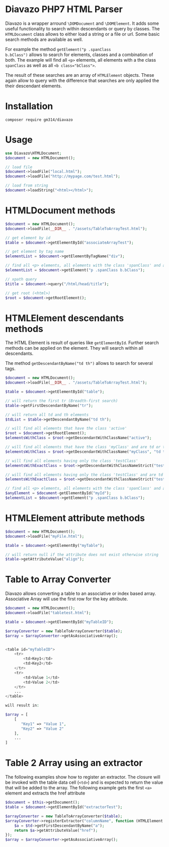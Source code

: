# Diavazo PHP7 HTML Parser

Diavazo is a wrapper arround <code>\DOMDocument</code> and <code>\DOMElement</code>. It adds some useful functionality 
to search within descendants or query by classes. The <code>HTMLDocument</code> class allows to either load a string or a 
file or url. Some basic search methods are available as well. 

For example the method <code>getElement("p .spanClass b.bClass")</code> allows to search for elements, classes 
and a combination of both. The example will find all <code>&lt;p&gt;</code> elements, all elements
with a the class <code>spanClass</code> as well as all <code>&lt;b class="bClass"&gt;</code>.

The result of these searches are an array of <code>HTMLElement</code> objects. These again allow to query with the difference
that searches are only applied the their descendant elements.

# Installation

````
composer require gm314/diavazo
````

# Usage
````php
use Diavazo\HTMLDocument;
$document = new HTMLDocument();

// load file
$document->loadFile("local.html");
$document->loadFile("http://mypage.com/test.html");

// load from string
$document->loadString("<html></html>");

````

# HTMLDocument methods
````php
$document = new HTMLDocument();
$document->loadFile(__DIR__ . "/assets/TableToArrayTest.html");

// get element by id
$table = $document->getElementById("associateArrayTest");

// get element by tag name
$elementList = $document->getElementByTagName("div");

// find all <p> elements, all elements with the class 'spanClass' and all <b class="bClass">  
$elementList = $document->getElement("p .spanClass b.bClass");

// xpath query
$title = $document->query("/html/head/title");

// get root (<html>)
$root = $document->getRootElement();
````


# HTMLElement descendants methods
The HTML Element is result of queries like <code>getElementById</code>. Further search methods can 
be applied on the element. They will search within all descendants. 

The method <code>getDescendantByName("td th")</code> allows to search for several tags. 



````php
$document = new HTMLDocument();
$document->loadFile(__DIR__ . "/assets/TableToArrayTest.html");

$table = $document->getElementById("table");

// will return the first tr (Breadth-first search)
$table->getFirstDescendantByName("tr");

// will return all td and th elements
$tdList = $table->getDescendantByName("td th");

// will find all elements that have the class 'active'
$root = $document->getRootElement();
$elementsWithClass = $root->getDescendantWithClassName("active");

// will find all elements that have the class 'myClass' and are td or th elements
$elementsWithClass = $root->getDescendantWithClassName("myClass", "td th");

// will find all elements having only the class 'testClass'
$elementsWithExactClass = $root->getDescendantWithClassNameStrict("testClass");

// will find all elements having only the class 'testClass' and are td or th elements
$elementsWithExactClass = $root->getDescendantWithClassNameStrict("testClass", "td th");

// find all <p> elements, all elements with the class 'spanClass' and all <b class="bClass"> that are descendants of #myId  
$anyElement = $document-getElementById("myId");
$elementList = $document->getElement("p .spanClass b.bClass");

````

# HTMLElement attribute methods
````php
$document = new HTMLDocument();
$document->loadFile("myFile.html");

$table = $document->getElementBy("myTable");

// will return null if the attribute does not exist otherwise string
$table->getAttributeValue("align");

````

# Table to Array Converter
Diavazo allows converting a table to an associative or index based array. Associative Array will
use the first row for the key attribute. 

````php
$document = new HTMLDocument();
$document->loadFile("tabletest.html");

$table = $document->getElementById("myTableID");

$arrayConverter = new TableToArrayConverter($table);
$array = $arrayConverter->getAsAssociativeArray();


<table id="myTableID">
    <tr>
        <td>Key1</td>
        <td>Key2</td>
    </tr>
    <tr>
        <td>Value 1</td>
        <td>Value 2</td>
    </tr>
    ...
</table>

will result in:

$array = [
    [
       "Key1" => "Value 1",
       "Key2" => "Value 2"
    ],
    ...
]
````


# Table 2 Array using an extractor
The following examples show how to register an extractor. The closure will be invoked
with the table data cell (<code>&lt;td&gt;</code>) and is expected to return the value that will be added to the array.
The following example gets the first <code>&lt;a&gt;</code> element and extracts the href attribute

````php
$document = $this->getDocument();
$table = $document->getElementById("extractorTest");

$arrayConverter = new TableToArrayConverter($table);
$arrayConverter->registerExtractor("columnName", function (HTMLElement $td) {
    $a = $td->getFirstDescendantByName("a");
    return $a->getAttributeValue("href");
});
$array = $arrayConverter->getAsAssociativeArray();
````
